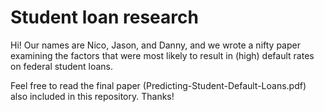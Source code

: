 # Student loan research

Hi! Our names are Nico, Jason, and Danny, and we wrote a nifty paper examining the factors that were most likely to result in (high) default rates on federal student loans.

Feel free to read the final paper (Predicting-Student-Default-Loans.pdf) also included in this repository. Thanks!
